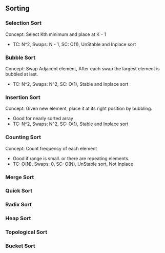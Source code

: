 ## Sorting

### Selection Sort
Concept: Select Kth minimum and place at K - 1
- TC: N^2, Swaps: N - 1, SC: O(1), UnStable and Inplace sort

### Bubble Sort
Concept: Swap Adjacent element, After each swap the largest element is bubbled at last.
- TC: N^2, Swaps: N^2, SC: O(1), Stable and Inplace sort

### Insertion Sort
Concept: Given new element, place it at its right position by bubbling.
- Good for nearly sorted array
- TC: N^2, Swaps: N^2, SC: O(1), Stable and Inplace sort

### Counting Sort
Concept: Count frequency of each element
- Good if range is small. or there are repeating elements.
- TC: O(N), Swaps: 0, SC: O(N), UnStable sort, Not Inplace

### Merge Sort

### Quick Sort

### Radix Sort

### Heap Sort

### Topological Sort

### Bucket Sort
